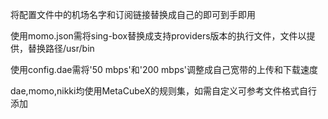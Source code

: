 将配置文件中的机场名字和订阅链接替换成自己的即可到手即用  

使用momo.json需将sing-box替换成支持providers版本的执行文件，文件以提供，替换路径/usr/bin  

使用config.dae需将'50 mbps'和'200 mbps'调整成自己宽带的上传和下载速度  

dae,momo,nikki均使用MetaCubeX的规则集，如需自定义可参考文件格式自行添加  
